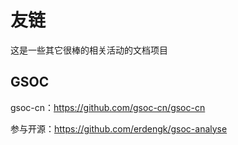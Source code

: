 # 友链
这是一些其它很棒的相关活动的文档项目

## GSOC

gsoc-cn：https://github.com/gsoc-cn/gsoc-cn

参与开源：https://github.com/erdengk/gsoc-analyse